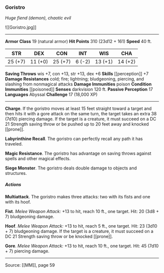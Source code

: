 ### Goristro
_Huge fiend (demon), chaotic evil_

![[Goristro.jpg]]




---

**Armor Class** 19 (natural armor)
**Hit Points** 310 (23d12 + 161)
**Speed** 40 ft.

| STR     | DEX     | CON     | INT     | WIS     | CHA     |
|---------|---------|---------|---------|---------|---------|
| 25 (+7) | 11 (+0) | 25 (+7) | 6 (-2) | 13 (+1) | 14 (+2) |

**Saving Throws** wis +7, con +13, str +13, dex +6
**Skills** [[perception]] +7
**Damage Resistances** cold; fire; lightning; bludgeoning, piercing, and slashing from nonmagical attacks
**Damage Immunities** poison
**Condition Immunities** [[poisoned]]
**Senses** darkvision 120 ft.
**Passive Perception** 17
**Languages** Abyssal
**Challenge** 17 (18,000 XP)

---

**Charge**. If the goristro moves at least 15 feet straight toward a target and then hits it with a gore attack on the same turn, the target takes an extra 38 (7d10) piercing damage. If the target is a creature, it must succeed on a DC 21 Strength saving throw or be pushed up to 20 feet away and knocked [[prone]].

**Labyrinthine Recall**. The goristro can perfectly recall any path it has traveled.

**Magic Resistance**. The goristro has advantage on saving throws against spells and other magical effects.

**Siege Monster**. The goristro deals double damage to objects and structures.

##### Actions
**Multiattack**. The goristro makes three attacks: two with its fists and one with its hoof.

**Fist**. _Melee Weapon Attack:_ +13 to hit, reach 10 ft., one target. Hit: 20 (3d8 + 7) bludgeoning damage.

**Hoof**. _Melee Weapon Attack:_ +13 to hit, reach 5 ft., one target. Hit: 23 (3d10 + 7) bludgeoning damage. If the target is a creature, it must succeed on a DC 21 Strength saving throw or be knocked [[prone]].

**Gore**. _Melee Weapon Attack:_ +13 to hit, reach 10 ft., one target. Hit: 45 (7d10 + 7) piercing damage.


---

Source: [[MM]], page 59